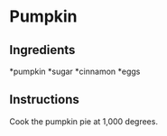 # Pumpkin 
## Ingredients
*pumpkin
*sugar
*cinnamon
*eggs  
## Instructions 
Cook the pumpkin pie at 1,000 degrees. 
